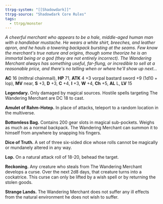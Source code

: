 ```yaml
---
ttrpg-system: "[[Shadowdark]]"
ttrpg-source: "Shadowdark Core Rules"
tags:
  - ttrpg/monster
---
```

_A cheerful merchant who appears to be a hale, middle-aged human man with a handlebar mustache. He wears a white shirt, breeches, and leather apron, and he hauls a towering backpack bursting at the seams. Few know the merchant's true nature and origins, though some theorize he is an immortal being or a god (they are not entirely incorrect). The Wandering Merchant always has something useful, far-flung, or incredible to sell at a reasonable price, and there's no telling when or where he'll show up next..._

**AC** 16 (mithral chainmail), **HP** 71, **ATK** 4 +3 vorpal bastard sword +9 (1d10 + lop), **MV** near, **S** +3, **D** +3, **C** +4, **I** +3, **W** +4, **Ch** +5, **AL** L, **LV** 15

**Legendary.** Only damaged by magical sources. Hostile spells targeting The Wandering Merchant are DC 18 to cast.

**Amulet of Rahm-Hotep.** In place of attacks, teleport to a random location in the multiverse.

**Bottomless Bag.** Contains 200 gear slots in magical sub-pockets. Weighs as much as a normal backpack. The Wandering Merchant can summon it to himself from anywhere by snapping his fingers.

**Dice of Truth.** A set of three six-sided dice whose rolls cannot be magically or mundanely altered in any way.

**Lop.** On a natural attack roll of 18-20, behead the target.

**Reckoning.** Any creature who steals from The Wandering Merchant develops a curse. Over the next 2d8 days, that creature turns into a cockatrice. This curse can only be lifted by a wish spell or by returning the stolen goods.

**Strange Lands.** The Wandering Merchant does not suffer any ill effects from the natural environment he does not wish to suffer.


